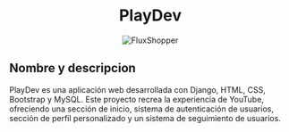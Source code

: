 <h1 align="center">
  <b>PlayDev</b>
</h1>

<p align="center">
  <img src="" alt="FluxShopper">
</p>

## Nombre y descripcion 

PlayDev es una aplicación web desarrollada con Django, HTML, CSS, Bootstrap y MySQL. Este proyecto recrea la experiencia de YouTube, ofreciendo una sección de inicio, sistema de autenticación de usuarios, sección de perfil personalizado y un sistema de seguimiento de usuarios.

